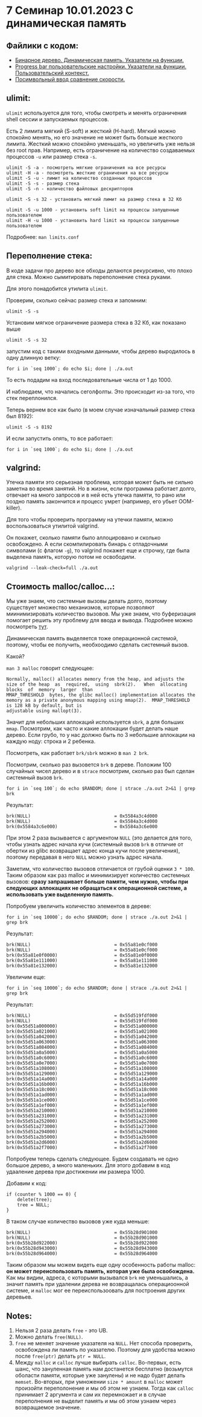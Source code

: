 # 7 Семинар 10.01.2023 C динамическая память

## Файлики с кодом:
- [Бинарное дерево. Динамическая память. Указатели на функции.](tree.c)
- [Progress bar пользовательские настройки. Указатели на функции. Пользовательский контекст.](percentage_report_user.c)
- [Посимвольный ввод сравнение скорости.](input_perf/)

## ulimit:

`ulimit` используется для того, чтобы смотреть и менять ограничения shell сессии и запускаемых процессов.

Есть 2 лимита мягкий (S-soft) и жесткий (H-hard). Мягкий можно спокойно менять, но его
значение не может быть больше жесткого лимита. Жесткий можно спокойно уменьшать, но
увеличить уже нельзя без root прав. Например, есть ограничение на количество создаваемых
процессов `-u` или размер стека `-s`.

    ulimit -S -a - посмотреть мягкие ограничения на все ресурсы
    ulimit -H -a - посмотреть жесткие ограничения на все ресурсы
    ulimit -S -u - лимит на количество созданных процессов
    ulimit -S -s - размер стека
    ulimit -S -n - количество файловых дескрипторов

    ulimit -S -s 32 - установить мягкий лимит на размер стека в 32 Кб

    ulimit -S -u 1000 - установить soft limit на процессы запущенные пользователем
    ulimit -H -u 1000 - установить hard limit на процессы запущенные пользователем

Подробнее: `man limits.conf`

## Переполнение стека:

В коде задачи про дерево все обходы делаются рекурсивно, что плохо для стека.
Можно сымитировать переполонение стека руками.

Для этого понадобится утилита `ulimit`.

Проверим, сколько сейчас размер стека и запомним:

    ulimit -S -s

Установим мягкое ограничение размера стека в 32 Кб, как показано выше

    ulimit -S -s 32

запустим код с такими входными данными, чтобы дерево выродилось в одну длинную ветку:

    for i in `seq 1000`; do echo $i; done | ./a.out

То есть подадим на вход последовательные числа от 1 до 1000.

И наблюдаем, что начались сеголфолты. Это происходит из-за того, что стек переплонился.

Теперь вернем все как было (в моем случае изначальный размер стека был 8192):

    ulimit -S -s 8192

И если запустить опять, то все работает:

    for i in `seq 1000`; do echo $i; done | ./a.out


## valgrind:

Утечка памяти это серьезная проблема, которая может быть не сильно заметна
во время занятий. Но в жизни, если программа работает долго, отвечает на много запросов
и в ней есть утечка памяти, то рано или поздно память закончится и процесс умрет (например,
его убьет OOM-killer).

Для того чтобы проверить программу на утечки памяти, можно воспользоваться утилитой valgrind.

Он покажет, сколько памяти было аллоцировано и сколько освобождено. А если скомпилировать бинарь
с отладочными символами (с флагом `-g`), то valgrind покажет еще и строчку, где была выделена память,
которую потом не освободили.

    valgrind --leak-check=full ./a.out




## Стоимость malloc/calloc...:

Мы уже знаем, что системные вызовы делать долго, поэтому существует множество механизмов, которые позволяют
миинимизировать количество вызовов. Мы уже знаем, что буферизация помогает решить эту проблему для ввода и вывода.
Подробнее можно посмотреть [тут](input_perf/).

Динамическая память выделяется тоже операционной системой, поэтому, чтобы ее получить, необхоодимо сделать системный вызов.

Какой?

`man 3 malloc` говорит следующее:

    Normally, malloc() allocates memory from the heap, and adjusts the size of the heap  as  required,  using  sbrk(2).   When  allocating  blocks  of  memory  larger  than
    MMAP_THRESHOLD  bytes, the glibc malloc() implementation allocates the memory as a private anonymous mapping using mmap(2).  MMAP_THRESHOLD is 128 kB by default, but is
    adjustable using mallopt(3).

Значит для небольших аллокаций используется `sbrk`, а для больших `mmap`. Посмотрим, как часто и какие аллокации будет делать наше дерево.
Если грубо, то у нас должно быть по 3 небольшие аллокации на каждую ноду: строка и 2 ребенка.

Посмотреть, как работает `brk/sbrk` можно в `man 2 brk`.

Посмотрим, сколько раз вызовется `brk` в дереве. Положим 100 случайных чисел
дерево и в `strace` посмотрим, сколько раз был сделан системный вызов `brk`.

    for i in `seq 100`; do echo $RANDOM; done | strace ./a.out 2>&1 | grep brk

Результат:

    brk(NULL)                               = 0x5584a3c4d000
    brk(NULL)                               = 0x5584a3c4d000
    brk(0x5584a3c6e000)                     = 0x5584a3c6e000

При этом 2 раза вызывается с аргументом `NULL` (это делается для того, чтобы
узнать адрес начала кучи (системный вызов `brk` в отличие от обертки из glibc
возвращает адрес конца кучи после увеличения), поэтому передавая в него `NULL` можно узнать адрес начала.

Заметим, что количество вызовов отличается от грубой оценки `3 * 100`.
Таким образом как раз malloc и минимизирует количество системных вызовов:
**сразу запрашивает больше памяти, чем нужно, чтобы при следующих аллокациях
не обращаться к операционной системе, а использовать уже выделенную память.**

Попробуем увеличить количество элементов в дереве:

    for i in `seq 10000`; do echo $RANDOM; done | strace ./a.out 2>&1 | grep brk

Результат:

    brk(NULL)                               = 0x55a81e0cf000
    brk(NULL)                               = 0x55a81e0cf000
    brk(0x55a81e0f0000)                     = 0x55a81e0f0000
    brk(0x55a81e111000)                     = 0x55a81e111000
    brk(0x55a81e132000)                     = 0x55a81e132000

Увеличим еще:

    for i in `seq 10000`; do echo $RANDOM; done | strace ./a.out 2>&1 | grep brk

Результат:

    brk(NULL)                               = 0x55d519fdf000
    brk(NULL)                               = 0x55d519fdf000
    brk(0x55d51a000000)                     = 0x55d51a000000
    brk(0x55d51a021000)                     = 0x55d51a021000
    brk(0x55d51a042000)                     = 0x55d51a042000
    brk(0x55d51a063000)                     = 0x55d51a063000
    brk(0x55d51a084000)                     = 0x55d51a084000
    brk(0x55d51a0a5000)                     = 0x55d51a0a5000
    brk(0x55d51a0c6000)                     = 0x55d51a0c6000
    brk(0x55d51a0e7000)                     = 0x55d51a0e7000
    brk(0x55d51a108000)                     = 0x55d51a108000
    brk(0x55d51a129000)                     = 0x55d51a129000
    brk(0x55d51a14a000)                     = 0x55d51a14a000
    brk(0x55d51a16b000)                     = 0x55d51a16b000
    brk(0x55d51a18c000)                     = 0x55d51a18c000
    brk(0x55d51a1ad000)                     = 0x55d51a1ad000
    brk(0x55d51a1ce000)                     = 0x55d51a1ce000
    brk(0x55d51a1ef000)                     = 0x55d51a1ef000
    brk(0x55d51a210000)                     = 0x55d51a210000
    brk(0x55d51a231000)                     = 0x55d51a231000
    brk(0x55d51a252000)                     = 0x55d51a252000
    brk(0x55d51a273000)                     = 0x55d51a273000
    brk(0x55d51a294000)                     = 0x55d51a294000
    brk(0x55d51a2b5000)                     = 0x55d51a2b5000
    brk(0x55d51a2d6000)                     = 0x55d51a2d6000
    brk(0x55d51a2f7000)                     = 0x55d51a2f7000

Попробуем теперь сделать следующее. Будем создавать не одно большое дерево, а много маленьких. Для этого добавим в код удааление дерева при достижении
им размера 1000.

Добавим к код:

    if (counter % 1000 == 0) {
        delete(tree);
        tree = NULL;
    }

В таком случае количество вызовов уже куда меньше:

    brk(NULL)                               = 0x55b28d901000
    brk(NULL)                               = 0x55b28d901000
    brk(0x55b28d922000)                     = 0x55b28d922000
    brk(0x55b28d943000)                     = 0x55b28d943000
    brk(0x55b28d964000)                     = 0x55b28d964000

Таким образом мы можем видеть еще одну особенность работы malloc: **он может
переиспользовать память, которая уже была освобождена.** Как мы видим,
адреса, с которыми вызывался `brk` не уменьшались, а значит память при удалении
дерева не возвращалась операциоонной системе, и `malloc` мог ее переиспользоовать
для построения других деревьев.


## Notes:

1. Нельзя 2 раза делать `free` - это UB.
2. Можно делать `free(NULL)`.
3. `free` не меняет значение указателя на `NULL`. Нет способа проверить, освобождена ли память по указателю.
Поэтому для удобства можно после `free(ptr)` делать `ptr = NULL`.
4. Между `malloc` и `calloc` лучше выбирать `calloc`. Во-первых, есть шанс, что зануленная память нам достанется бесплатно
(возьмутся оболасти памяти, которые уже занулены) и не надо будет делать `memset`. Во-вторых, при умножении `size * amount` в `malloc`
может произойти переполонение и мы об этом не узнаем. Тогда как `calloc` принимает 2 аргумента и сам их перемножает и в случае
переполнения не выделит память и мы об этом узнаем через возвращаемое значение.
